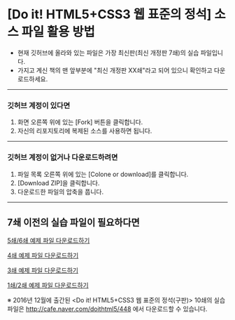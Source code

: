 # [Do it! HTML5+CSS3 웹 표준의 정석] 소스 파일 활용 방법

* 현재 깃허브에 올라와 있는 파일은 가장 최신판(최신 개정판 7쇄)의 실습 파일입니다. 
* 가지고 계신 책의 맨 앞부분에 "최신 개정판 XX쇄"라고 되어 있으니 확인하고 다운로드하세요.

-----------------------------------------------


### 깃허브 계정이 있다면
1. 화면 오른쪽 위에 있는 [Fork] 버튼을 클릭합니다.
2. 자신의 리포지토리에 복제된 소스를 사용하면 됩니다.

----------------------------------------------

### 깃허브 계정이 없거나 다운로드하려면
1. 파일 목록 오른쪽 위에 있는 [Colone or download]를 클릭합니다.
2. [Download ZIP]을 클릭합니다.
3. 다운로드한 파일의 압축을 풉니다.

----------------------------------------------

## 7쇄 이전의 실습 파일이 필요하다면 

[5쇄/6쇄 예제 파일 다운로드하기](https://github.com/kyrieko/html-book-5)

[4쇄 예제 파일 다운로드하기](https://github.com/kyrieko/html-book-4)

[3쇄 예제 파일 다운로드하기](https://github.com/kyrieko/html-book-3)

[1쇄/2쇄 예제 파일 다운로드하기](https://github.com/kyrieko/html-book-1)


※ 2016년 12월에 출간된 <Do it! HTML5+CSS3 웹 표준의 정석(구판)> 10쇄의 실습 파일은 http://cafe.naver.com/doithtml5/448
에서 다운로드할 수 있습니다.
